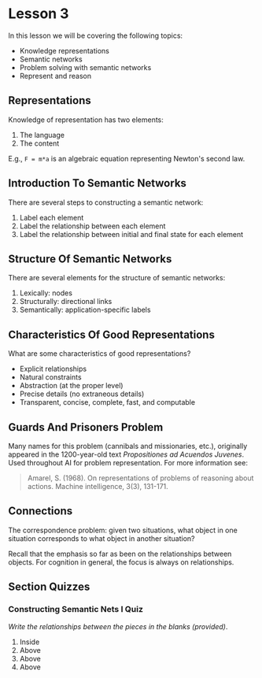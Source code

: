 # Lesson 3

In this lesson we will be covering the following topics:

- Knowledge representations
- Semantic networks
- Problem solving with semantic networks
- Represent and reason

## Representations

Knowledge of representation has two elements:

1. The language
2. The content

E.g., `F = m*a` is an algebraic equation representing Newton's second law.

## Introduction To Semantic Networks

There are several steps to constructing a semantic network:

1. Label each element
2. Label the relationship between each element
3. Label the relationship between initial and final state for each element

## Structure Of Semantic Networks

There are several elements for the structure of semantic networks:

1. Lexically: nodes
2. Structurally: directional links
3. Semantically: application-specific labels

## Characteristics Of Good Representations

What are some characteristics of good representations?

- Explicit relationships
- Natural constraints
- Abstraction (at the proper level)
- Precise details (no extraneous details)
- Transparent, concise, complete, fast, and computable

## Guards And Prisoners Problem

Many names for this problem (cannibals and missionaries, etc.), originally appeared in the 1200-year-old text _Propositiones ad Acuendos Juvenes_. Used throughout AI for problem representation. For more information see:

> Amarel, S. (1968). On representations of problems of reasoning about actions. Machine intelligence, 3(3), 131-171.

## Connections

The correspondence problem: given two situations, what object in one situation corresponds to what object in another situation?

Recall that the emphasis so far as been on the relationships between objects. For cognition in general, the focus is always on relationships.

## Section Quizzes

### Constructing Semantic Nets I Quiz

_Write the relationships between the pieces in the blanks (provided)_.

1. Inside
2. Above
3. Above
4. Above

